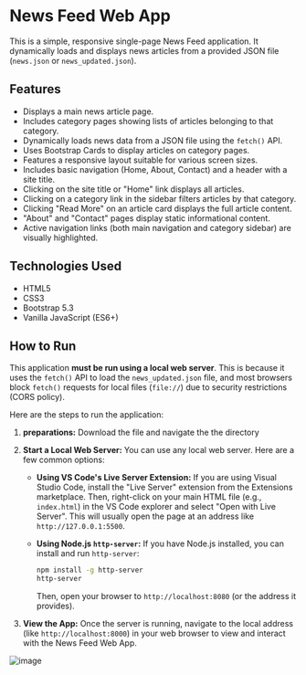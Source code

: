 # News Feed Web App

This is a simple, responsive single-page News Feed application. It dynamically loads and displays news articles from a provided JSON file (`news.json` or `news_updated.json`).

## Features

* Displays a main news article page.
* Includes category pages showing lists of articles belonging to that category.
* Dynamically loads news data from a JSON file using the `fetch()` API.
* Uses Bootstrap Cards to display articles on category pages.
* Features a responsive layout suitable for various screen sizes.
* Includes basic navigation (Home, About, Contact) and a header with a site title.
* Clicking on the site title or "Home" link displays all articles.
* Clicking on a category link in the sidebar filters articles by that category.
* Clicking "Read More" on an article card displays the full article content.
* "About" and "Contact" pages display static informational content.
* Active navigation links (both main navigation and category sidebar) are visually highlighted.

## Technologies Used

* HTML5
* CSS3
* Bootstrap 5.3
* Vanilla JavaScript (ES6+)

## How to Run

This application **must be run using a local web server**. This is because it uses the `fetch()` API to load the `news_updated.json` file, and most browsers block `fetch()` requests for local files (`file://`) due to security restrictions (CORS policy).

Here are the steps to run the application:

1.  **preparations:**
    Download the file and navigate the the directory
3.  **Start a Local Web Server:**
    You can use any local web server. Here are a few common options:

    * **Using VS Code's Live Server Extension:**
        If you are using Visual Studio Code, install the "Live Server" extension from the Extensions marketplace. Then, right-click on your main HTML file (e.g., `index.html`) in the VS Code explorer and select "Open with Live Server". This will usually open the page at an address like `http://127.0.0.1:5500`.

    * **Using Node.js `http-server`:**
        If you have Node.js installed, you can install and run `http-server`:
        ```bash
        npm install -g http-server
        http-server
        ```
        Then, open your browser to `http://localhost:8080` (or the address it provides).

4.  **View the App:**
    Once the server is running, navigate to the local address (like `http://localhost:8000`) in your web browser to view and interact with the News Feed Web App.


![image](https://github.com/user-attachments/assets/db79ec1d-7e22-485a-bf98-e90171854c8e)

